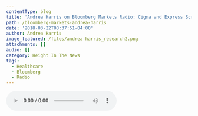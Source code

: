 ```yaml
---
contentType: blog
title: 'Andrea Harris on Bloomberg Markets Radio: Cigna and Express Scripts Deal '
path: /bloomberg-markets-andrea-harris
date: '2018-03-22T08:37:51-04:00'
author: Andrea Harris
image_featured: /files/andrea harris_research2.png
attachments: []
audio: []
category: Height In The News
tags:
  - Healthcare
  - Bloomberg
  - Radio
---
```

<audio controls>

  <source src="/files/andrea_harris_bloom_03_08_18.ogg" type="audio/ogg">

  <source src="/files/andrea_harris_bloom_03_08_18.mp3" type="audio/mpeg">

Your browser does not support the audio element.

</audio>
